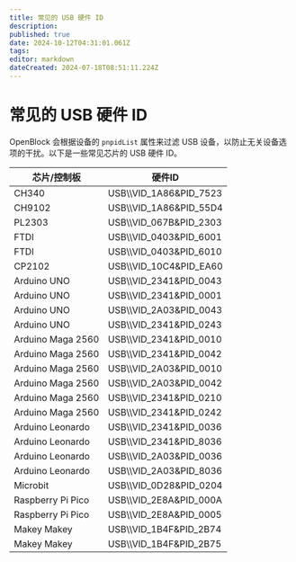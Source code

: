 ```yaml
---
title: 常见的 USB 硬件 ID
description: 
published: true
date: 2024-10-12T04:31:01.061Z
tags: 
editor: markdown
dateCreated: 2024-07-18T08:51:11.224Z
---
```


# 常见的 USB 硬件 ID

OpenBlock 会根据设备的 `pnpidList` 属性来过滤 USB 设备，以防止无关设备选项的干扰。以下是一些常见芯片的 USB 硬件 ID。

| 芯片/控制板       | 硬件ID                   |
| ----------------- | ----------------------- |
| CH340             |  USB\\\\VID_1A86&PID_7523 |
| CH9102            |  USB\\\\VID_1A86&PID_55D4 |
| PL2303            |  USB\\\\VID_067B&PID_2303 |
| FTDI              |  USB\\\\VID_0403&PID_6001 |
| FTDI              |  USB\\\\VID_0403&PID_6010 |
| CP2102            |  USB\\\\VID_10C4&PID_EA60 |
| Arduino UNO       |  USB\\\\VID_2341&PID_0043 |
| Arduino UNO       |  USB\\\\VID_2341&PID_0001 |
| Arduino UNO       |  USB\\\\VID_2A03&PID_0043 |
| Arduino UNO       |  USB\\\\VID_2341&PID_0243 |
| Arduino Maga 2560 |  USB\\\\VID_2341&PID_0010 |
| Arduino Maga 2560 |  USB\\\\VID_2341&PID_0042 |
| Arduino Maga 2560 |  USB\\\\VID_2A03&PID_0010 |
| Arduino Maga 2560 |  USB\\\\VID_2A03&PID_0042 |
| Arduino Maga 2560 |  USB\\\\VID_2341&PID_0210 |
| Arduino Maga 2560 |  USB\\\\VID_2341&PID_0242 |
| Arduino Leonardo  |  USB\\\\VID_2341&PID_0036 |
| Arduino Leonardo  |  USB\\\\VID_2341&PID_8036 |
| Arduino Leonardo  |  USB\\\\VID_2A03&PID_0036 |
| Arduino Leonardo  |  USB\\\\VID_2A03&PID_8036 |
| Microbit          |  USB\\\\VID_0D28&PID_0204 |
| Raspberry Pi Pico |  USB\\\\VID_2E8A&PID_000A |
| Raspberry Pi Pico |  USB\\\\VID_2E8A&PID_0005 |
| Makey Makey       |  USB\\\\VID_1B4F&PID_2B74 |
| Makey Makey       |  USB\\\\VID_1B4F&PID_2B75 |
